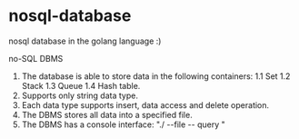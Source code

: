 # nosql-database
nosql database in the golang language :)

no-SQL DBMS
1. The database is able to store data in the following containers: 1.1 Set
1.2 Stack
1.3 Queue
1.4 Hash table.
2. Supports only string data type.
3. Each data type supports insert, data access and delete operation.
4. The DBMS stores all data into a specified file.
5. The DBMS has a console interface: "./<your program name> --file <path to the data file> -- query <query to DBMS>"
